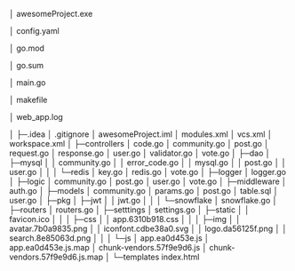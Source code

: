 │  awesomeProject.exe

│  config.yaml

│  go.mod

│  go.sum

│  main.go

│  makefile

│  web_app.log

│
├─.idea
│      .gitignore
│      awesomeProject.iml
│      modules.xml
│      vcs.xml
│      workspace.xml
│
├─controllers
│      code.go
│      community.go
│      post.go
│      request.go
│      response.go
│      user.go
│      validator.go
│      vote.go
│
├─dao
│  ├─mysql
│  │      community.go
│  │      error_code.go
│  │      mysql.go
│  │      post.go
│  │      user.go
│  │
│  └─redis
│          key.go
│          redis.go
│          vote.go
│
├─logger
│      logger.go
│
├─logic
│      community.go
│      post.go
│      user.go
│      vote.go
│
├─middleware
│      auth.go
│
├─models
│      community.go
│      params.go
│      post.go
│      table.sql
│      user.go
│
├─pkg
│  ├─jwt
│  │      jwt.go
│  │
│  └─snowflake
│          snowflake.go
│
├─routers
│      routers.go
│
├─setttings
│      settings.go
│
├─static
│  │  favicon.ico
│  │
│  ├─css
│  │      app.6310b918.css
│  │
│  ├─img
│  │      avatar.7b0a9835.png
│  │      iconfont.cdbe38a0.svg
│  │      logo.da56125f.png
│  │      search.8e85063d.png
│  │
│  └─js
│          app.ea0d453e.js
│          app.ea0d453e.js.map
│          chunk-vendors.57f9e9d6.js
│          chunk-vendors.57f9e9d6.js.map
│
└─templates
        index.html
